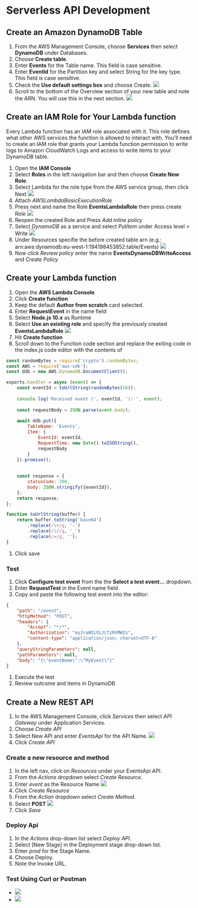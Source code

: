 # Serverless API Development
## Create an Amazon DynamoDB Table
1. From the AWS Management Console, choose **Services** then select **DynamoDB** under Databases.
1. Choose **Create table**.
1. Enter **Events** for the Table name. This field is case sensitive.
1. Enter **EventId** for the Partition key and select String for the key type. This field is case sensitive.
1. Check the **Use default settings box** and choose Create.
    ![](img/sls_01.JPG)
1. Scroll to the bottom of the Overview section of your new table and note the ARN. You will use this in the next section.
    ![](img/sls_02.JPG)

## Create an IAM Role for Your Lambda function
Every Lambda function has an IAM role associated with it. This role defines what other AWS services the function is allowed to interact with. You'll need to create an IAM role that grants your Lambda function permission to write logs to Amazon CloudWatch Logs and access to write items to your DynamoDB table.

1. Open the **IAM Console**
1. Select **Roles** in the left navigation bar and then choose **Create New Role**.
1. Select Lambda for the role type from the AWS service group, then click Next
    ![](img/sls_03.JPG)
1. Attach *AWSLambdaBasicExecutionRole*
1. Press next and name the Role **EventsLambdaRole** then press create Role
    ![](img/sls_04.JPG)
1. Reopen the created Role and Press *Add inline policy*
1. Select *DynamoDB* as a service and select *PutItem*  under Access level > Write
    ![](img/sls_05.JPG)
1. Under Resources specifie the before created table arn (e.g.: arn:aws:dynamodb:eu-west-1:194198453852:table/Events)
    ![](img/sls_06.JPG)
1. Now click *Review policy* enter the name **EventsDynamoDBWriteAccess** and *Create Policy*

## Create your Lambda function

1. Open the **AWS Lambda Console**
1. Click **Create function**
1. Keep the default **Author from scratch** card selected.
1. Enter **RequestEvent** in the name field
1. Select **Node.js 10.x** as Runtime
1. Select **Use an existing role** and specify the previously created **EventsLambdaRole**
    ![](img/sls_07.JPG)
1. Hit **Create function**
1. Scroll down to the Function code section and replace the exiting code in the index.js code editor with the contents of

```js
const randomBytes = require('crypto').randomBytes;
const AWS = require('aws-sdk');
const ddb = new AWS.DynamoDB.DocumentClient();

exports.handler = async (event) => {
    const eventId = toUrlString(randomBytes(16));
    
    console.log('Received event (', eventId, '): ', event);
    
    const requestBody = JSON.parse(event.body);
    
    await ddb.put({
        TableName: 'Events',
        Item: {
            EventId: eventId,
            RequestTime: new Date().toISOString(),
            requestBody
        }
    }).promise();
    
    
    const response = {
        statusCode: 200,
        body: JSON.stringify({eventId}),
    };
    return response;
};

function toUrlString(buffer) {
    return buffer.toString('base64')
        .replace(/\+/g, '-')
        .replace(/\//g, '_')
        .replace(/=/g, '');
}
```

1. Click save

### Test
1. Click **Configure test event** from the the **Select a test event...** dropdown.
1. Enter **RequestTest** in the Event name field
1. Copy and paste the following test event into the editor:

```json
{
    "path": "/event",
    "httpMethod": "POST",
    "headers": {
        "Accept": "*/*",
        "Authorization": "eyJraWQiOiJLTzRVMWZs",
        "content-type": "application/json; charset=UTF-8"
    },
    "queryStringParameters": null,
    "pathParameters": null,
    "body": "{\"eventName\":\"MyEvent\"}"
}
```

1. Execute the test
1. Review outcome and items in DynamoDB

## Create a New REST API
1. In the AWS Management Console, click *Services* then select *API Gateway* under Application Services.
1. Choose *Create API*
1. Select New API and enter *EventsApi* for the API Name.
    ![](img/sls_08.JPG)
1. Click *Create API*

### Create a new resource and method
1. In the left nav, click on *Resources* under your EventsApi API.
1. From the *Actions* dropdown select *Create Resource*.
1. Enter *event* as the Resource Name
    ![](img/sls_09.JPG)
1. Click *Create Resource*
1. From the *Action* dropdown select *Create Method*.
1. Select **POST**
   ![](img/sls_10.JPG)
1. Click *Save*

### Deploy Api
1. In the *Actions* drop-down list select *Deploy API*.
1. Select [New Stage] in the Deployment stage drop-down list.
1. Enter *prod* for the Stage Name.
1. Choose Deploy.
1. Note the Invoke URL. 

### Test Using Curl or Postman
- ![](img/sls_11.JPG)
- ![](img/sls_12.JPG)